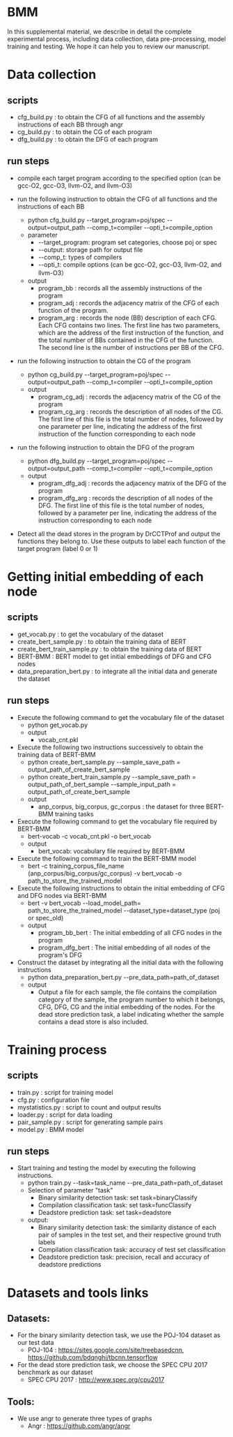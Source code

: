 # BMM

In this supplemental material, we describe in detail the complete experimental process, including data collection, data pre-processing, model training and testing.
We hope it can help you to review our manuscript.

# Data collection
## scripts
   + cfg_build.py : to obtain the CFG of all functions and the assembly instructions of each BB through angr 
   + cg_build.py : to obtain the CG of each program
   + dfg_build.py : to obtain the DFG of each program

## run steps
   + compile each target program according to the specified option (can be gcc-O2, gcc-O3, llvm-O2, and llvm-O3)
   + run the following instruction to obtain the CFG of all functions and the instructions of each BB
      + python cfg_build.py --target_program=poj/spec --output=output_path --comp_t=compiler --opti_t=compile_option 
      + parameter 
         + --target_program: program set categories, choose poj or spec
         + --output: storage path for output file
         + --comp_t: types of compilers
         + --opti_t: compile options (can be gcc-O2, gcc-O3, llvm-O2, and llvm-O3）
      + output
         + program_bb : records all the assembly instructions of the program
         + program_adj : records the adjacency matrix of the CFG of each function of the program. 
         + program_arg : records the node (BB) description of each CFG. Each CFG contains two lines. The first line has two parameters, which are the address of the first instruction of the function, and the total number of BBs contained in the CFG of the function. The second line is the number of instructions per BB of the CFG.
   + run the following instruction to obtain the CG of the program
      + python cg_build.py --target_program=poj/spec --output=output_path --comp_t=compiler --opti_t=compile_option
      + output
         + program_cg_adj : records the adjacency matrix of the CG of the program
         + program_cg_arg : records the description of all nodes of the CG. The first line of this file is the total number of nodes, followed by one parameter per line, indicating the address of the first instruction of the function corresponding to each node
   + run the following instruction to obtain the DFG of the program
      + python dfg_build.py --target_program=poj/spec --output=output_path --comp_t=compiler --opti_t=compile_option
      + output
         + program_dfg_adj : records the adjacency matrix of the DFG of the program
         + program_dfg_arg : records the description of all nodes of the DFG. The first line of this file is the total number of nodes, followed by a parameter per line, indicating the address of the instruction corresponding to each node

   + Detect all the dead stores in the program by DrCCTProf and output the functions they belong to. Use these outputs to label each function of the target program (label 0 or 1)


# Getting initial embedding of each node
## scripts
   + get_vocab.py : to get the vocabulary of the dataset
   + create_bert_sample.py : to obtain the training data of BERT
   + create_bert_train_sample.py : to obtain the training data of BERT
   + BERT-BMM : BERT model to get initial embeddings of DFG and CFG nodes
   + data_preparation_bert.py : to integrate all the initial data and generate the dataset

## run steps
   + Execute the following command to get the vocabulary file of the dataset
      + python get_vocab.py
      + output
         + vocab_cnt.pkl
   + Execute the following two instructions successively to obtain the training data of BERT-BMM
      + python create_bert_sample.py --sample_save_path = output_path_of_create_bert_sample
      + python create_bert_train_sample.py --sample_save_path = output_path_of_bert_sample --sample_input_path = output_path_of_create_bert_sample
      + output
         + anp_corpus, big_corpus, gc_corpus : the dataset for three BERT-BMM training tasks
   + Execute the following command to get the vocabulary file required by BERT-BMM
      + bert-vocab -c vocab_cnt.pkl -o bert_vocab
      + output
         + bert_vocab: vocabulary file required by BERT-BMM
   + Execute the following command to train the BERT-BMM model
      + bert -c training_corpus_file_name (anp_corpus/big_corpus/gc_corpus) -v bert_vocab -o path_to_store_the_trained_model
   + Execute the following instructions to obtain the initial embedding of CFG and DFG nodes via BERT-BMM
      + bert -v bert_vocab --load_model_path= path_to_store_the_trained_model --dataset_type=dataset_type (poj or spec_old)
      + output
         + program_bb_bert : The initial embedding of all CFG nodes in the program
         + program_dfg_bert : The initial embedding of all nodes of the program's DFG
   + Construct the dataset by integrating all the initial data with the following instructions
      + python data_preparation_bert.py --pre_data_path=path_of_dataset
      + output
         + Output a file for each sample, the file contains the compilation category of the sample, the program number to which it belongs, CFG, DFG, CG and the initial embedding of the nodes. For the dead store prediction task, a label indicating whether the sample contains a dead store is also included.

# Training process
## scripts
   + train.py : script for training model
   + cfg.py : configuration file
   + mystatistics.py : script to count and output results
   + loader.py : script for data loading
   + pair_sample.py : script for generating sample pairs
   + model.py : BMM model

## run steps
   + Start training and testing the model by executing the following instructions.
      + python train.py --task=task_name --pre_data_path=path_of_dataset
      + Selection of parameter "task" 
         + Binary similarity detection task: set task=binaryClassify
         + Compilation classification task: set task=funcClassify
         + Deadstore prediction task: set task=deadstore
      + output:
         + Binary similarity detection task: the similarity distance of each pair of samples in the test set, and their respective ground truth labels
         + Compilation classification task: accuracy of test set classification
         + Deadstore prediction task: precision, recall and accuracy of deadstore predictions

# Datasets and tools links
## Datasets: 
   + For the binary similarity detection task, we use the POJ-104 dataset as our test data
      + POJ-104 : https://sites.google.com/site/treebasedcnn, 
                  https://github.com/bdqnghi/tbcnn.tensorflow
   + For the dead store prediction task, we choose the SPEC CPU 2017 benchmark as our dataset
      + SPEC CPU 2017 : http://www.spec.org/cpu2017 
## Tools: 
   + We use angr to generate three types of graphs
      + Angr : https://github.com/angr/angr


